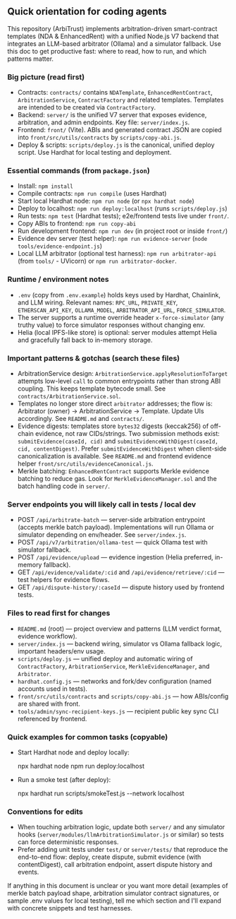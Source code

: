 ## Quick orientation for coding agents

This repository (ArbiTrust) implements arbitration-driven smart-contract templates (NDA & EnhancedRent) with a unified Node.js V7 backend that integrates an LLM-based arbitrator (Ollama) and a simulator fallback. Use this doc to get productive fast: where to read, how to run, and which patterns matter.

### Big picture (read first)
- Contracts: `contracts/` contains `NDATemplate`, `EnhancedRentContract`, `ArbitrationService`, `ContractFactory` and related templates. Templates are intended to be created via `ContractFactory`.
- Backend: `server/` is the unified V7 server that exposes evidence, arbitration, and admin endpoints. Key file: `server/index.js`.
- Frontend: `front/` (Vite). ABIs and generated contract JSON are copied into `front/src/utils/contracts` by `scripts/copy-abi.js`.
- Deploy & scripts: `scripts/deploy.js` is the canonical, unified deploy script. Use Hardhat for local testing and deployment.

### Essential commands (from `package.json`)
- Install: `npm install`
- Compile contracts: `npm run compile` (uses Hardhat)
- Start local Hardhat node: `npm run node` (or `npx hardhat node`)
- Deploy to localhost: `npm run deploy:localhost` (runs `scripts/deploy.js`)
- Run tests: `npm test` (Hardhat tests); e2e/frontend tests live under `front/`.
- Copy ABIs to frontend: `npm run copy-abi`
- Run development frontend: `npm run dev` (in project root or inside `front/`)
- Evidence dev server (test helper): `npm run evidence-server` (`node tools/evidence-endpoint.js`)
- Local LLM arbitrator (optional test harness): `npm run arbitrator-api` (from `tools/` - UVicorn) or `npm run arbitrator-docker`.

### Runtime / environment notes
- `.env` (copy from `.env.example`) holds keys used by Hardhat, Chainlink, and LLM wiring. Relevant names: `RPC_URL`, `PRIVATE_KEY`, `ETHERSCAN_API_KEY`, `OLLAMA_MODEL`, `ARBITRATOR_API_URL`, `FORCE_SIMULATOR`.
- The server supports a runtime override header `x-force-simulator` (any truthy value) to force simulator responses without changing env.
- Helia (local IPFS-like store) is optional: server modules attempt Helia and gracefully fall back to in-memory storage.

### Important patterns & gotchas (search these files)
- ArbitrationService design: `ArbitrationService.applyResolutionToTarget` attempts low-level `call` to common entrypoints rather than strong ABI coupling. This keeps template bytecode small. See `contracts/ArbitrationService.sol`.
- Templates no longer store direct `arbitrator` addresses; the flow is: Arbitrator (owner) -> ArbitrationService -> Template. Update UIs accordingly. See `README.md` and `contracts/`.
- Evidence digests: templates store `bytes32` digests (keccak256) of off-chain evidence, not raw CIDs/strings. Two submission methods exist: `submitEvidence(caseId, cid)` and `submitEvidenceWithDigest(caseId, cid, contentDigest)`. Prefer `submitEvidenceWithDigest` when client-side canonicalization is available. See `README.md` and frontend evidence helper `front/src/utils/evidenceCanonical.js`.
- Merkle batching: `EnhancedRentContract` supports Merkle evidence batching to reduce gas. Look for `MerkleEvidenceManager.sol` and the batch handling code in `server/`.

### Server endpoints you will likely call in tests / local dev
- POST `/api/arbitrate-batch` — server-side arbitration entrypoint (accepts merkle batch payload). Implementations will run Ollama or simulator depending on env/header. See `server/index.js`.
- POST `/api/v7/arbitration/ollama-test` — quick Ollama test with simulator fallback.
- POST `/api/evidence/upload` — evidence ingestion (Helia preferred, in-memory fallback).
- GET `/api/evidence/validate/:cid` and `/api/evidence/retrieve/:cid` — test helpers for evidence flows.
- GET `/api/dispute-history/:caseId` — dispute history used by frontend tests.

### Files to read first for changes
- `README.md` (root) — project overview and patterns (LLM verdict format, evidence workflow).
- `server/index.js` — backend wiring, simulator vs Ollama fallback logic, important headers/env usage.
- `scripts/deploy.js` — unified deploy and automatic wiring of `ContractFactory`, `ArbitrationService`, `MerkleEvidenceManager`, and `Arbitrator`.
- `hardhat.config.js` — networks and fork/dev configuration (named accounts used in tests).
- `front/src/utils/contracts` and `scripts/copy-abi.js` — how ABIs/config are shared with front.
- `tools/admin/sync-recipient-keys.js` — recipient public key sync CLI referenced by frontend.

### Quick examples for common tasks (copyable)
- Start Hardhat node and deploy locally:

  npx hardhat node
  npm run deploy:localhost

- Run a smoke test (after deploy):

  npx hardhat run scripts/smokeTest.js --network localhost

### Conventions for edits
- When touching arbitration logic, update both `server/` and any simulator hooks (`server/modules/llmArbitrationSimulator.js` or similar) so tests can force deterministic responses.
- Prefer adding unit tests under `test/` or `server/tests/` that reproduce the end-to-end flow: deploy, create dispute, submit evidence (with contentDigest), call arbitration endpoint, assert dispute history and events.

If anything in this document is unclear or you want more detail (examples of merkle batch payload shape, arbitration simulator contract signatures, or sample .env values for local testing), tell me which section and I'll expand with concrete snippets and test harnesses.
